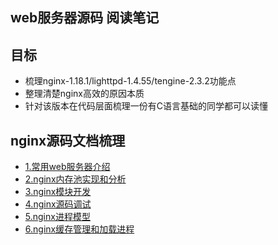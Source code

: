 ## web服务器源码 阅读笔记

## 目标

- 梳理nginx-1.18.1/lighttpd-1.4.55/tengine-2.3.2功能点
- 整理清楚nginx高效的原因本质
- 针对该版本在代码层面梳理一份有C语言基础的同学都可以读懂

## nginx源码文档梳理
- [1.常用web服务器介绍](./document/nginx-1.18.0/常用web服务器介绍.md)
- [2.nginx内存池实现和分析](./document/nginx-1.18.0/nginx内存池实现和分析.md)
- [3.nginx模块开发](./document/nginx-1.18.0/nginx模块开发.md)
- [4.nginx源码调试](./document/nginx-1.18.0/nginx源码调试.md)
- [5.nginx进程模型](./document/nginx-1.18.0/nginx进程模型.md)
- [6.nginx缓存管理和加载进程](./document/nginx-1.18.0/nginx缓存管理和加载进程.md)